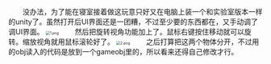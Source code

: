 &emsp;&emsp;没办法，为了能在寝室接着做这玩意只好又在电脑上装一个和实验室版本一样的unity了。虽然打开后UI界面还是一团糟，不过至少要的东西都在，又手动调了调UI界面。
<img src="https://i.loli.net/2018/11/10/5be684582e10b.png" alt="1.png" title="1.png" style="zoom:50%"/>
&emsp;&emsp;然后把旋转视角功能加上了。鼠标右键按住移动就可以旋转。缩放视角就用鼠标滚轮好了。
<img src="https://i.loli.net/2018/11/10/5be684587ad25.png" alt="2.png" title="2.png" style="zoom:50%"/>
&emsp;&emsp;之后打算把这两个物体分开，不过用的obj读入的代码是放到一个gameobj里的，所以看来还得自己修改才行。